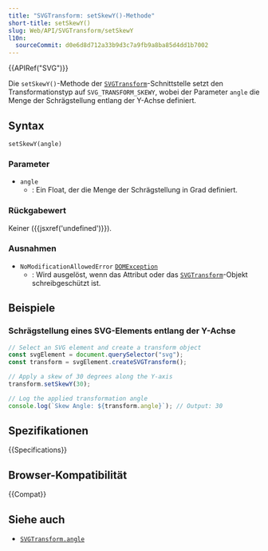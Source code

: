 ```yaml
---
title: "SVGTransform: setSkewY()-Methode"
short-title: setSkewY()
slug: Web/API/SVGTransform/setSkewY
l10n:
  sourceCommit: d0e6d8d712a33b9d3c7a9fb9a8ba85d4dd1b7002
---
```


{{APIRef("SVG")}}

Die `setSkewY()`-Methode der [`SVGTransform`](/de/docs/Web/API/SVGTransform)-Schnittstelle setzt den Transformationstyp auf `SVG_TRANSFORM_SKEWY`, wobei der Parameter `angle` die Menge der Schrägstellung entlang der Y-Achse definiert.

## Syntax

```js-nolint
setSkewY(angle)
```

### Parameter

- `angle`
  - : Ein Float, der die Menge der Schrägstellung in Grad definiert.

### Rückgabewert

Keiner ({{jsxref('undefined')}}).

### Ausnahmen

- `NoModificationAllowedError` [`DOMException`](/de/docs/Web/API/DOMException)
  - : Wird ausgelöst, wenn das Attribut oder das [`SVGTransform`](/de/docs/Web/API/SVGTransform)-Objekt schreibgeschützt ist.

## Beispiele

### Schrägstellung eines SVG-Elements entlang der Y-Achse

```js
// Select an SVG element and create a transform object
const svgElement = document.querySelector("svg");
const transform = svgElement.createSVGTransform();

// Apply a skew of 30 degrees along the Y-axis
transform.setSkewY(30);

// Log the applied transformation angle
console.log(`Skew Angle: ${transform.angle}`); // Output: 30
```

## Spezifikationen

{{Specifications}}

## Browser-Kompatibilität

{{Compat}}

## Siehe auch

- [`SVGTransform.angle`](/de/docs/Web/API/SVGTransform/angle)
